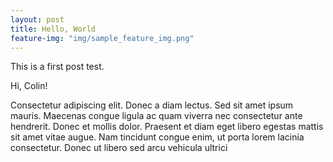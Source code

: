 ```yaml
---
layout: post
title: Hello, World
feature-img: "img/sample_feature_img.png"
---
```

This is a first post test.

Hi, Colin!

Consectetur adipiscing elit. Donec a diam lectus. Sed sit amet ipsum mauris. Maecenas congue ligula ac quam viverra nec consectetur ante hendrerit. Donec et mollis dolor. Praesent et diam eget libero egestas mattis sit amet vitae augue. Nam tincidunt congue enim, ut porta lorem lacinia consectetur. Donec ut libero sed arcu vehicula ultrici